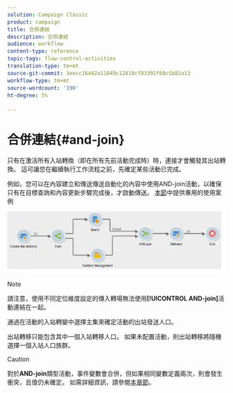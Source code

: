 ```yaml
---
solution: Campaign Classic
product: campaign
title: 合併連結
description: 合併連結
audience: workflow
content-type: reference
topic-tags: flow-control-activities
translation-type: tm+mt
source-git-commit: 3eecc16442a11849c12819cf83392f60c5b82a13
workflow-type: tm+mt
source-wordcount: '190'
ht-degree: 5%

---
```



# 合併連結{#and-join}

只有在激活所有入站轉換（即在所有先前活動完成時）時，連接才會觸發其出站轉換。 這可讓您在繼續執行工作流程之前，先確定某些活動已完成。

例如，您可以在內容建立和傳送傳送自動化的內容中使用AND-join活動，以確保只有在目標查詢和內容更新步驟完成後，才啟動傳送。 [本節](../../delivery/using/automating-via-workflows.md#creating-the-delivery-and-its-content)中提供專用的使用案例

![](assets/and-join-usage.png)

>[!NOTE]
>
>請注意，使用不同定位維度設定的傳入轉場無法使用&#x200B;**[!UICONTROL AND-join]**&#x200B;活動連結在一起。

通過在活動的入站轉變中選擇主集來確定活動的出站發送人口。

出站轉移只能包含其中一個入站轉移人口。 如果未配置活動，則出站轉移將隨機選擇一個入站人口族群。

>[!CAUTION]
>
>對於&#x200B;**AND-join**&#x200B;類型活動，事件變數會合併，但如果相同變數定義兩次，則會發生衝突，且值仍未確定。 如需詳細資訊，請參閱[本章節](../../workflow/using/javascript-scripts-and-templates.md#event-variables)。
